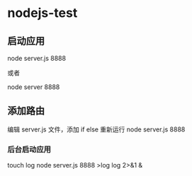 # nodejs-test
## 启动应用
node server.js 8888

或者

node server 8888

## 添加路由
编辑 server.js 文件，添加 if else
重新运行 node server.js 8888

### 后台启动应用
touch log node server.js 8888 >log log 2>&1 &

